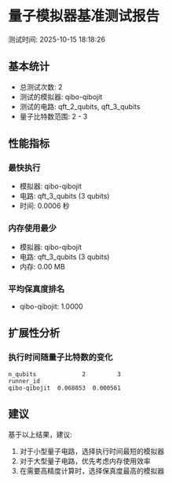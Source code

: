 # 量子模拟器基准测试报告

测试时间: 2025-10-15 18:18:26

## 基本统计

- 总测试次数: 2
- 测试的模拟器: qibo-qibojit
- 测试的电路: qft_2_qubits, qft_3_qubits
- 量子比特数范围: 2 - 3

## 性能指标

### 最快执行
- 模拟器: qibo-qibojit
- 电路: qft_3_qubits (3 qubits)
- 时间: 0.0006 秒

### 内存使用最少
- 模拟器: qibo-qibojit
- 电路: qft_3_qubits (3 qubits)
- 内存: 0.00 MB

### 平均保真度排名
- qibo-qibojit: 1.0000

## 扩展性分析

### 执行时间随量子比特数的变化
```
n_qubits             2         3
runner_id                       
qibo-qibojit  0.068853  0.000561
```

## 建议

基于以上结果，建议:
1. 对于小型量子电路，选择执行时间最短的模拟器
2. 对于大型量子电路，优先考虑内存使用效率
3. 在需要高精度计算时，选择保真度最高的模拟器
